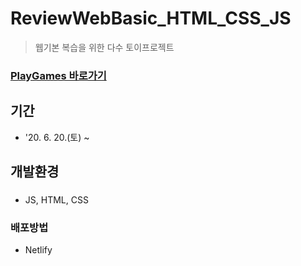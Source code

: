 # ReviewWebBasic_HTML_CSS_JS
> 웹기본 복습을 위한 다수 토이프로젝트
### [PlayGames 바로가기](https://playgames.netlify.app/)

## 기간
* '20. 6. 20.(토) ~ 

## 개발환경
### 
* JS, HTML, CSS
### 배포방법
* Netlify
